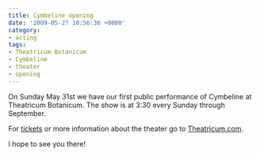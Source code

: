 ```yaml
---
title: Cymbeline opening
date: '2009-05-27 10:56:36 +0000'
category:
- acting
tags:
- Theatricum Botanicum
- Cymbeline
- theater
- opening
---
```


On Sunday May 31st we have our first public performance of Cymbeline at
Theatricum Botanicum. The show is at 3:30 every Sunday through September.

For [tickets](https://theatricum.tix.com/Schedule.asp?ActCode=35961) or more
information about the theater go to
[Theatricum.com](https://www.theatricum.com/).

I hope to see you there!
